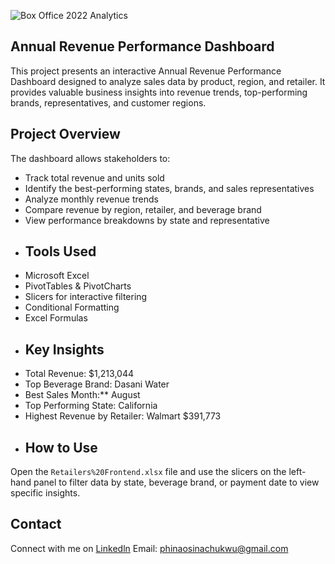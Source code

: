 ![Box Office 2022 Analytics](https://github.com/user-attachments/assets/0eb5478b-8149-4728-9196-87c0674e7999)
## Annual Revenue Performance Dashboard

This project presents an interactive Annual Revenue Performance Dashboard designed to analyze sales data by product, region, and retailer. It provides valuable business insights into revenue trends, top-performing brands, representatives, and customer regions.
## Project Overview

The dashboard allows stakeholders to:
- Track total revenue and units sold
- Identify the best-performing states, brands, and sales representatives
- Analyze monthly revenue trends
- Compare revenue by region, retailer, and beverage brand
- View performance breakdowns by state and representative
- ## Tools Used
- Microsoft Excel
- PivotTables & PivotCharts
- Slicers for interactive filtering
- Conditional Formatting
- Excel Formulas
- ## Key Insights
- Total Revenue: $1,213,044  
- Top Beverage Brand: Dasani Water  
- Best Sales Month:** August  
- Top Performing State: California  
- Highest Revenue by Retailer: Walmart $391,773
- ## How to Use
Open the `Retailers%20Frontend.xlsx` file and use the slicers on the left-hand panel to filter data by state, beverage brand, or payment date to view specific insights.
## Contact
Connect with me on [Linkedln](https://www.linkedin.com/in/phina-chukwu)
Email: phinaosinachukwu@gmail.com
